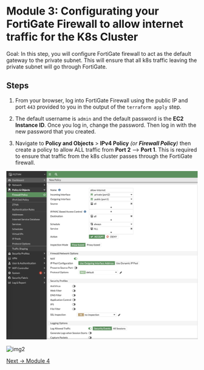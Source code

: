# Module 3: Configurating your FortiGate Firewall to allow internet traffic for the K8s Cluster

Goal: In this step, you will configure FortiGate firewall to act as the default gateway to the private subnet. This will ensure that all k8s traffic leaving the private subnet will go through FortiGate.

## Steps

1. From your browser, log into FortiGate Firewall using the public IP and port `443` provided to you in the output of the `terraform apply` step.

2. The default username is `admin` and the default password is the **EC2 Instance ID**. Once you log in, change the password. Then log in with the new password that you created.

3. Navigate to **Policy and Objects** > **IPv4 Policy** *(or __Firewall Policy__)* then create a policy to allow ALL traffic from **Port 2** --> **Port 1**. This is required to ensure that traffic from the k8s cluster passes through the FortiGate firewall.

![img1](../img/fortigate_policy_v2.png)

![img2](../img/firewall_policy.png)

[Next -> Module 4](../modules/accessing-your-k8s-nodes.md)